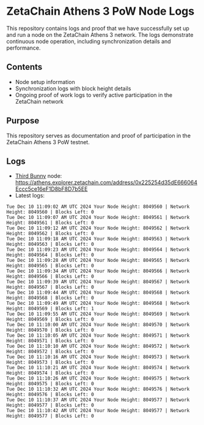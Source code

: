# ZetaChain Athens 3 PoW Node Logs
This repository contains logs and proof that we have successfully set up and run a node on the ZetaChain Athens 3 network. The logs demonstrate continuous node operation, including synchronization details and performance.

## Contents
- Node setup information
- Synchronization logs with block height details
- Ongoing proof of work logs to verify active participation in the ZetaChain network

## Purpose
This repository serves as documentation and proof of participation in the ZetaChain Athens 3 PoW testnet.

## Logs

- [Third Bunny](https://thirdbunny.xyz/) node: https://athens.explorer.zetachain.com/address/0x225254d35dE666064Eccc5ce16eF1D8bF8D7b5EE
- Latest logs:
```
Tue Dec 10 11:09:02 AM UTC 2024 Your Node Height: 8049560 | Network Height: 8049560 | Blocks Left: 0
Tue Dec 10 11:09:07 AM UTC 2024 Your Node Height: 8049561 | Network Height: 8049561 | Blocks Left: 0
Tue Dec 10 11:09:12 AM UTC 2024 Your Node Height: 8049562 | Network Height: 8049562 | Blocks Left: 0
Tue Dec 10 11:09:18 AM UTC 2024 Your Node Height: 8049563 | Network Height: 8049563 | Blocks Left: 0
Tue Dec 10 11:09:23 AM UTC 2024 Your Node Height: 8049564 | Network Height: 8049564 | Blocks Left: 0
Tue Dec 10 11:09:28 AM UTC 2024 Your Node Height: 8049565 | Network Height: 8049565 | Blocks Left: 0
Tue Dec 10 11:09:34 AM UTC 2024 Your Node Height: 8049566 | Network Height: 8049566 | Blocks Left: 0
Tue Dec 10 11:09:39 AM UTC 2024 Your Node Height: 8049567 | Network Height: 8049567 | Blocks Left: 0
Tue Dec 10 11:09:44 AM UTC 2024 Your Node Height: 8049568 | Network Height: 8049568 | Blocks Left: 0
Tue Dec 10 11:09:49 AM UTC 2024 Your Node Height: 8049568 | Network Height: 8049569 | Blocks Left: 1
Tue Dec 10 11:09:55 AM UTC 2024 Your Node Height: 8049569 | Network Height: 8049569 | Blocks Left: 0
Tue Dec 10 11:10:00 AM UTC 2024 Your Node Height: 8049570 | Network Height: 8049570 | Blocks Left: 0
Tue Dec 10 11:10:05 AM UTC 2024 Your Node Height: 8049571 | Network Height: 8049571 | Blocks Left: 0
Tue Dec 10 11:10:10 AM UTC 2024 Your Node Height: 8049572 | Network Height: 8049572 | Blocks Left: 0
Tue Dec 10 11:10:16 AM UTC 2024 Your Node Height: 8049573 | Network Height: 8049573 | Blocks Left: 0
Tue Dec 10 11:10:21 AM UTC 2024 Your Node Height: 8049574 | Network Height: 8049574 | Blocks Left: 0
Tue Dec 10 11:10:26 AM UTC 2024 Your Node Height: 8049575 | Network Height: 8049575 | Blocks Left: 0
Tue Dec 10 11:10:32 AM UTC 2024 Your Node Height: 8049576 | Network Height: 8049576 | Blocks Left: 0
Tue Dec 10 11:10:37 AM UTC 2024 Your Node Height: 8049577 | Network Height: 8049577 | Blocks Left: 0
Tue Dec 10 11:10:42 AM UTC 2024 Your Node Height: 8049577 | Network Height: 8049577 | Blocks Left: 0
```
